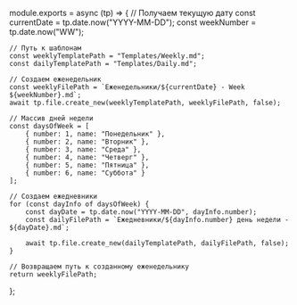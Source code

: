 module.exports = async (tp) => {
    // Получаем текущую дату
    const currentDate = tp.date.now("YYYY-MM-DD");
    const weekNumber = tp.date.now("WW");
    
    // Путь к шаблонам
    const weeklyTemplatePath = "Templates/Weekly.md";
    const dailyTemplatePath = "Templates/Daily.md";
    
    // Создаем еженедельник
    const weeklyFilePath = `Еженедельники/${currentDate} - Week ${weekNumber}.md`;
    await tp.file.create_new(weeklyTemplatePath, weeklyFilePath, false);

    // Массив дней недели
    const daysOfWeek = [
        { number: 1, name: "Понедельник" },
        { number: 2, name: "Вторник" },
        { number: 3, name: "Среда" },
        { number: 4, name: "Четверг" },
        { number: 5, name: "Пятница" },
        { number: 6, name: "Суббота" }
    ];

    // Создаем ежедневники
    for (const dayInfo of daysOfWeek) {
        const dayDate = tp.date.now("YYYY-MM-DD", dayInfo.number);
        const dailyFilePath = `Ежедневники/${dayInfo.number} день недели - ${dayDate}.md`;
        
        await tp.file.create_new(dailyTemplatePath, dailyFilePath, false);
    }

    // Возвращаем путь к созданному еженедельнику
    return weeklyFilePath;
};